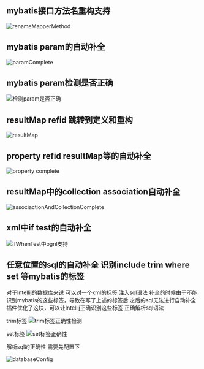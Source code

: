 ## mybatis接口方法名重构支持
![renameMapperMethod](https://raw.githubusercontent.com/gejun123456/MyBatisCodeHelper-Pro/master/screenshots/renameMapperMethod.gif)

## mybatis param的自动补全
![paramComplete](https://raw.githubusercontent.com/gejun123456/MyBatisCodeHelper-Pro/master/screenshots/paramComplete.gif)

## mybatis param检测是否正确
![检测param是否正确](https://raw.githubusercontent.com/gejun123456/MyBatisCodeHelper-Pro/master/screenshots/检测param是否正确.gif)

## resultMap refid 跳转到定义和重构

![resultMap](https://raw.githubusercontent.com/gejun123456/MyBatisCodeHelper-Pro/master/screenshots/resultMapJump.gif)

## property refid resultMap等的自动补全

![property complete](https://raw.githubusercontent.com/gejun123456/MyBatisCodeHelper-Pro/master/screenshots/propertyComplete.gif)

## resultMap中的collection association自动补全

![associactionAndCollectionComplete](https://raw.githubusercontent.com/gejun123456/MyBatisCodeHelper-Pro/master/screenshots/associationAndCollectionCouldAutoComplete.gif)

## xml中if test的自动补全
![ifWhenTest中ognl支持](https://raw.githubusercontent.com/gejun123456/MyBatisCodeHelper-Pro/master/screenshots/ifWhenTest中ognl支持.gif)

## 任意位置的sql的自动补全 识别include trim where set 等mybatis的标签

对于Intellij的数据库来说 可以对一个xml的标签 注入sql语法
补全的时候由于不能识别mybatis的这些标签，导致在写了上述的标签后 之后的sql无法进行自动补全
插件优化了这块，可以让Intellij正确识别这些标签 正确解析sql语法

trim标签
![trim标签正确性检测](https://raw.githubusercontent.com/gejun123456/MyBatisCodeHelper-Pro/master/screenshots/trim标签正确性检测.gif)

set标签
![set标签正确性](https://raw.githubusercontent.com/gejun123456/MyBatisCodeHelper-Pro/master/screenshots/set标签正确性.gif)

解析sql的正确性 需要先配置下

![databaseConfig](https://raw.githubusercontent.com/gejun123456/MyBatisCodeHelper-Pro/master/screenshots/configDatabase.png)





